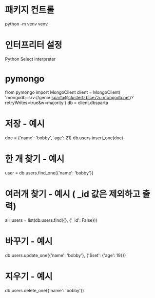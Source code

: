 # 패키지 컨트롤

python -m venv venv

# 인터프리터 설정

Python Select Interpreter

# pymongo

from pymongo import MongoClient
client = MongoClient(
'mongodb+srv://genie:sparta@cluster0.blce7zu.mongodb.net/?retryWrites=true&w=majority')
db = client.dbsparta

# 저장 - 예시

doc = {'name': 'bobby', 'age': 21}
db.users.insert_one(doc)

# 한 개 찾기 - 예시

user = db.users.find_one({'name': 'bobby'})

# 여러개 찾기 - 예시 ( \_id 값은 제외하고 출력)

all_users = list(db.users.find({}, {'\_id': False}))

# 바꾸기 - 예시

db.users.update_one({'name': 'bobby'}, {'$set': {'age': 19}})

# 지우기 - 예시

db.users.delete_one({'name': 'bobby'})
